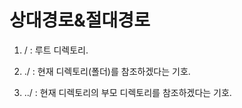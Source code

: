# 상대경로&절대경로


1.  / : 루트 디렉토리. 

2.  ./ : 현재 디렉토리(폴더)를 참조하겠다는 기호.

3.  ../ :  현재 디렉토리의 부모 디렉토리를 참조하겠다는 기호.





	